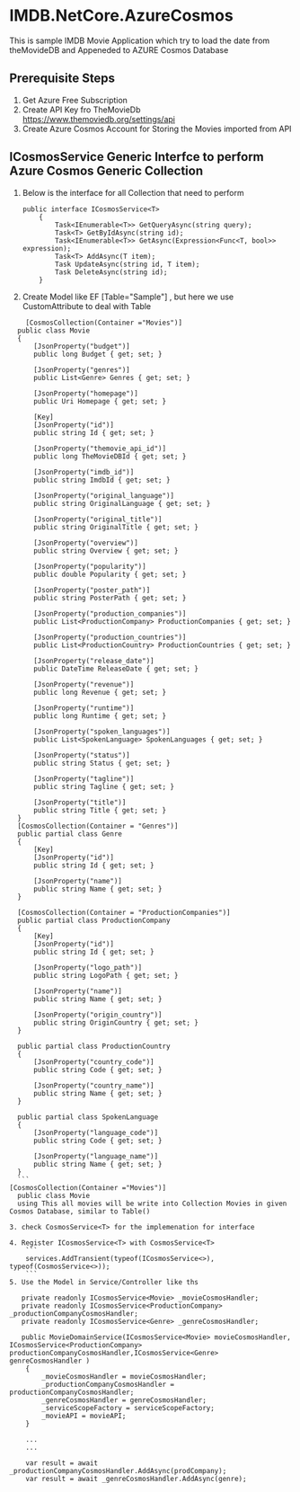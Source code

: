 # IMDB.NetCore.AzureCosmos
This is sample IMDB Movie Application which try to load the date from  theMovideDB and Appeneded to AZURE Cosmos Database

## Prerequisite Steps

1. Get Azure Free Subscription
2. Create API Key fro TheMovieDb https://www.themoviedb.org/settings/api
3. Create Azure Cosmos Account for Storing the Movies imported from API

## ICosmosService Generic Interfce to perform Azure Cosmos Generic Collection

1. Below is the interface for all Collection that need to perform

    ```
    public interface ICosmosService<T>
        {
            Task<IEnumerable<T>> GetQueryAsync(string query);
            Task<T> GetByIdAsync(string id);
            Task<IEnumerable<T>> GetAsync(Expression<Func<T, bool>> expression);
            Task<T> AddAsync(T item);
            Task UpdateAsync(string id, T item);
            Task DeleteAsync(string id);
        }
    ```

2. Create Model like EF [Table="Sample"] , but here we use CustomAttribute to deal with Table

  ```
      [CosmosCollection(Container ="Movies")]
    public class Movie
    {
        [JsonProperty("budget")]
        public long Budget { get; set; }

        [JsonProperty("genres")]
        public List<Genre> Genres { get; set; }

        [JsonProperty("homepage")]
        public Uri Homepage { get; set; }

        [Key]
        [JsonProperty("id")]
        public string Id { get; set; }

        [JsonProperty("themovie_api_id")]
        public long TheMovieDBId { get; set; }

        [JsonProperty("imdb_id")]
        public string ImdbId { get; set; }

        [JsonProperty("original_language")]
        public string OriginalLanguage { get; set; }

        [JsonProperty("original_title")]
        public string OriginalTitle { get; set; }

        [JsonProperty("overview")]
        public string Overview { get; set; }

        [JsonProperty("popularity")]
        public double Popularity { get; set; }

        [JsonProperty("poster_path")]
        public string PosterPath { get; set; }

        [JsonProperty("production_companies")]
        public List<ProductionCompany> ProductionCompanies { get; set; }

        [JsonProperty("production_countries")]
        public List<ProductionCountry> ProductionCountries { get; set; }

        [JsonProperty("release_date")]
        public DateTime ReleaseDate { get; set; }

        [JsonProperty("revenue")]
        public long Revenue { get; set; }

        [JsonProperty("runtime")]
        public long Runtime { get; set; }

        [JsonProperty("spoken_languages")]
        public List<SpokenLanguage> SpokenLanguages { get; set; }

        [JsonProperty("status")]
        public string Status { get; set; }

        [JsonProperty("tagline")]
        public string Tagline { get; set; }

        [JsonProperty("title")]
        public string Title { get; set; }
    }
    [CosmosCollection(Container = "Genres")]
    public partial class Genre
    {
        [Key]
        [JsonProperty("id")]
        public string Id { get; set; }

        [JsonProperty("name")]
        public string Name { get; set; }
    }

    [CosmosCollection(Container = "ProductionCompanies")]
    public partial class ProductionCompany
    {
        [Key]
        [JsonProperty("id")]
        public string Id { get; set; }

        [JsonProperty("logo_path")]
        public string LogoPath { get; set; }

        [JsonProperty("name")]
        public string Name { get; set; }

        [JsonProperty("origin_country")]
        public string OriginCountry { get; set; }
    }

    public partial class ProductionCountry
    {
        [JsonProperty("country_code")]
        public string Code { get; set; }

        [JsonProperty("country_name")]
        public string Name { get; set; }
    }

    public partial class SpokenLanguage
    {
        [JsonProperty("language_code")]
        public string Code { get; set; }

        [JsonProperty("language_name")]
        public string Name { get; set; }
    }
    ```
  [CosmosCollection(Container ="Movies")]
    public class Movie  
    using This all movies will be write into Collection Movies in given Cosmos Database, similar to Table()
    
3. check CosmosService<T> for the implemenation for interface

4. Register ICosmosService<T> with CosmosService<T>
      ```
      services.AddTransient(typeof(ICosmosService<>), typeof(CosmosService<>));
      ```
5. Use the Model in Service/Controller like ths

  ```
       private readonly ICosmosService<Movie> _movieCosmosHandler;
       private readonly ICosmosService<ProductionCompany> _productionCompanyCosmosHandler;
       private readonly ICosmosService<Genre> _genreCosmosHandler;
        
       public MovieDomainService(ICosmosService<Movie> movieCosmosHandler, ICosmosService<ProductionCompany>       productionCompanyCosmosHandler,ICosmosService<Genre> genreCosmosHandler )
        {
            _movieCosmosHandler = movieCosmosHandler;
            _productionCompanyCosmosHandler = productionCompanyCosmosHandler;
            _genreCosmosHandler = genreCosmosHandler;
            _serviceScopeFactory = serviceScopeFactory;
            _movieAPI = movieAPI;
        }
        
        ...
        ...
        
        var result = await _productionCompanyCosmosHandler.AddAsync(prodCompany);
        var result = await _genreCosmosHandler.AddAsync(genre);
        

  ```





